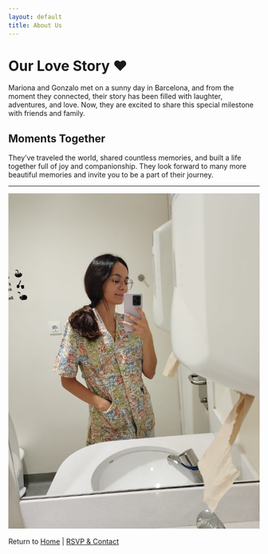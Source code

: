 ```yaml
---
layout: default
title: About Us
---
```


# Our Love Story ❤️

Mariona and Gonzalo met on a sunny day in Barcelona, and from the moment they connected, their story has been filled with laughter, adventures, and love. Now, they are excited to share this special milestone with friends and family.

## Moments Together

They’ve traveled the world, shared countless memories, and built a life together full of joy and companionship. They look forward to many more beautiful memories and invite you to be a part of their journey.

---

![Mariona & Gonzalo](img/marionaygonzalo.jfif)

Return to [Home](index.md) | [RSVP & Contact](contact.md)
